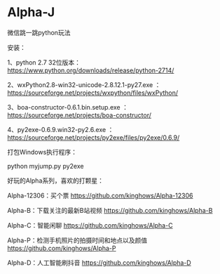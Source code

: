 # Alpha-J
微信跳一跳python玩法

安装：

1、python 2.7 32位版本：https://www.python.org/downloads/release/python-2714/

2、wxPython2.8-win32-unicode-2.8.12.1-py27.exe ：https://sourceforge.net/projects/wxpython/files/wxPython/

3、boa-constructor-0.6.1.bin.setup.exe ：https://sourceforge.net/projects/boa-constructor/

4、py2exe-0.6.9.win32-py2.6.exe ：https://sourceforge.net/projects/py2exe/files/py2exe/0.6.9/

打包Windows执行程序：

python myjump.py py2exe


好玩的Alpha系列，喜欢的打颗星：

Alpha-12306：买个票 https://github.com/kinghows/Alpha-12306

Alpha-B：下载关注的最新B站视频 https://github.com/kinghows/Alpha-B

Alpha-C：智能闲聊 https://github.com/kinghows/Alpha-C

Alpha-P：检测手机照片的拍摄时间和地点以及颜值 https://github.com/kinghows/Alpha-P

Alpha-D：人工智能刷抖音 https://github.com/kinghows/Alpha-D

